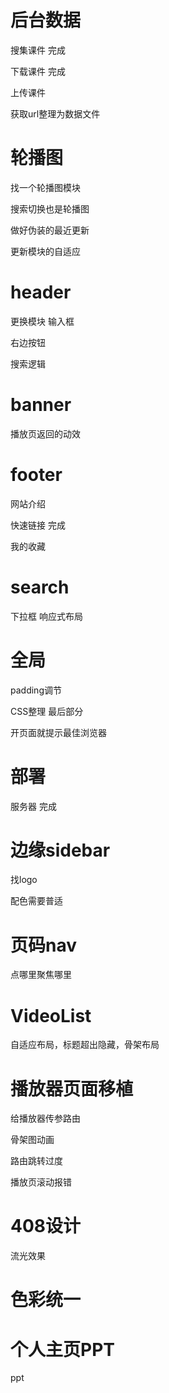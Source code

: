 # 后台数据

搜集课件 完成

下载课件  完成

上传课件

获取url整理为数据文件

# 轮播图

找一个轮播图模块

搜索切换也是轮播图

做好伪装的最近更新

更新模块的自适应

# header

更换模块 输入框

右边按钮

搜索逻辑

# banner

播放页返回的动效

# footer

网站介绍

快速链接  完成

我的收藏

# search

下拉框  响应式布局

# 全局

padding调节

CSS整理   最后部分

开页面就提示最佳浏览器

# 部署

服务器  完成

# 边缘sidebar

找logo

配色需要普适

# 页码nav

点哪里聚焦哪里

# VideoList

自适应布局，标题超出隐藏，骨架布局

# 播放器页面移植

给播放器传参路由

骨架图动画

路由跳转过度

播放页滚动报错

# 408设计

流光效果

# 色彩统一

# 个人主页PPT

ppt
